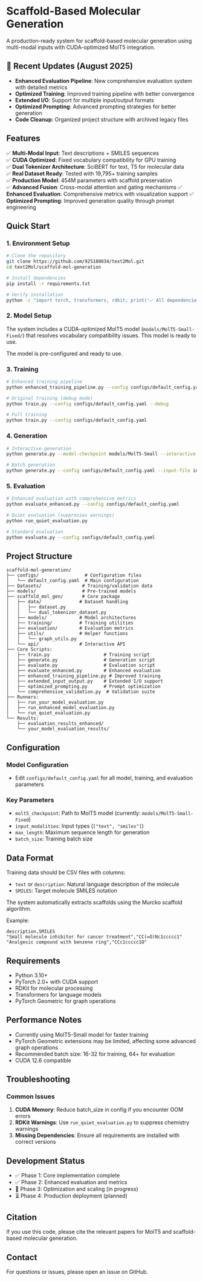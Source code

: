 # Scaffold-Based Molecular Generation

A production-ready system for scaffold-based molecular generation using multi-modal inputs with CUDA-optimized MolT5 integration.

## 🚀 Recent Updates (August 2025)

- **Enhanced Evaluation Pipeline**: New comprehensive evaluation system with detailed metrics
- **Optimized Training**: Improved training pipeline with better convergence
- **Extended I/O**: Support for multiple input/output formats
- **Optimized Prompting**: Advanced prompting strategies for better generation
- **Code Cleanup**: Organized project structure with archived legacy files

## Features

✅ **Multi-Modal Input**: Text descriptions + SMILES sequences  
✅ **CUDA Optimized**: Fixed vocabulary compatibility for GPU training  
✅ **Dual Tokenizer Architecture**: SciBERT for text, T5 for molecular data  
✅ **Real Dataset Ready**: Tested with 19,795+ training samples  
✅ **Production Model**: 454M parameters with scaffold preservation  
✅ **Advanced Fusion**: Cross-modal attention and gating mechanisms
✅ **Enhanced Evaluation**: Comprehensive metrics with visualization support
✅ **Optimized Prompting**: Improved generation quality through prompt engineering

## Quick Start

### 1. Environment Setup
```bash
# Clone the repository
git clone https://github.com/925180034/text2Mol.git
cd text2Mol/scaffold-mol-generation

# Install dependencies
pip install -r requirements.txt

# Verify installation
python -c "import torch, transformers, rdkit; print('✅ All dependencies ready')"
```

### 2. Model Setup
The system includes a CUDA-optimized MolT5 model (`models/MolT5-Small-Fixed/`) that resolves vocabulary compatibility issues. This model is ready to use.

The model is pre-configured and ready to use.

### 3. Training
```bash
# Enhanced training pipeline
python enhanced_training_pipeline.py --config configs/default_config.yaml

# Original training (debug mode)
python train.py --config configs/default_config.yaml --debug

# Full training
python train.py --config configs/default_config.yaml
```

### 4. Generation
```bash
# Interactive generation
python generate.py --model-checkpoint models/MolT5-Small --interactive

# Batch generation
python generate.py --config configs/default_config.yaml --input-file input.csv
```

### 5. Evaluation
```bash
# Enhanced evaluation with comprehensive metrics
python evaluate_enhanced.py --config configs/default_config.yaml

# Quiet evaluation (suppresses warnings)
python run_quiet_evaluation.py

# Standard evaluation
python evaluate.py --config configs/default_config.yaml
```

## Project Structure

```
scaffold-mol-generation/
├── configs/                 # Configuration files
│   └── default_config.yaml  # Main configuration
├── Datasets/               # Training/validation data
├── models/                 # Pre-trained models
├── scaffold_mol_gen/       # Core package
│   ├── data/              # Dataset handling
│   │   ├── dataset.py
│   │   └── dual_tokenizer_dataset.py
│   ├── models/            # Model architectures
│   ├── training/          # Training utilities
│   ├── evaluation/        # Evaluation metrics
│   ├── utils/             # Helper functions
│   │   └── graph_utils.py
│   └── api/               # Interactive API
├── Core Scripts:
│   ├── train.py                    # Training script
│   ├── generate.py                 # Generation script
│   ├── evaluate.py                 # Evaluation script
│   ├── evaluate_enhanced.py        # Enhanced evaluation
│   ├── enhanced_training_pipeline.py # Improved training
│   ├── extended_input_output.py    # Extended I/O support
│   ├── optimized_prompting.py      # Prompt optimization
│   └── comprehensive_validation.py  # Validation suite
├── Runners:
│   ├── run_your_model_evaluation.py
│   ├── run_enhanced_model_evaluation.py
│   └── run_quiet_evaluation.py
└── Results:
    ├── evaluation_results_enhanced/
    └── your_model_evaluation_results/
```

## Configuration

### Model Configuration
- Edit `configs/default_config.yaml` for all model, training, and evaluation parameters

### Key Parameters
- `molt5_checkpoint`: Path to MolT5 model (currently: `models/MolT5-Small-Fixed`)
- `input_modalities`: Input types (`["text", "smiles"]`)
- `max_length`: Maximum sequence length for generation
- `batch_size`: Training batch size

## Data Format

Training data should be CSV files with columns:
- `text` or `description`: Natural language description of the molecule
- `SMILES`: Target molecule SMILES notation

The system automatically extracts scaffolds using the Murcko scaffold algorithm.

Example:
```csv
description,SMILES
"Small molecule inhibitor for cancer treatment","CC(=O)Nc1ccccc1"
"Analgesic compound with benzene ring","CCc1ccccc1O"
```

## Requirements

- Python 3.10+
- PyTorch 2.0+ with CUDA support
- RDKit for molecular processing
- Transformers for language models
- PyTorch Geometric for graph operations

## Performance Notes

- Currently using MolT5-Small model for faster training
- PyTorch Geometric extensions may be limited, affecting some advanced graph operations
- Recommended batch size: 16-32 for training, 64+ for evaluation
- CUDA 12.6 compatible

## Troubleshooting

### Common Issues

1. **CUDA Memory**: Reduce batch_size in config if you encounter OOM errors
2. **RDKit Warnings**: Use `run_quiet_evaluation.py` to suppress chemistry warnings
3. **Missing Dependencies**: Ensure all requirements are installed with correct versions

## Development Status

- ✅ Phase 1: Core implementation complete
- ✅ Phase 2: Enhanced evaluation and metrics
- 🔄 Phase 3: Optimization and scaling (in progress)
- ⏳ Phase 4: Production deployment (planned)

## Citation

If you use this code, please cite the relevant papers for MolT5 and scaffold-based molecular generation.

## Contact

For questions or issues, please open an issue on GitHub.
